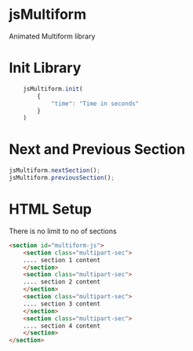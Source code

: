 # jsMultiform
Animated Multiform library

Init Library
============

```js
    jsMultiform.init(
        {
            "time": "Time in seconds"
        }
    )
```

Next and Previous Section
=========================


```js
jsMultiform.nextSection();
jsMultiform.previousSection();
```

HTML Setup
==========
There is no limit to no of sections

```html
<section id="multiform-js">
    <section class="multipart-sec">   
    .... section 1 content    
    </section>
    <section class="multipart-sec">
    .... section 2 content
    </section>
    <section class="multipart-sec">
    .... section 3 content
    </section>
    <section class="multipart-sec">
    .... section 4 content
    </section>
</section>
```